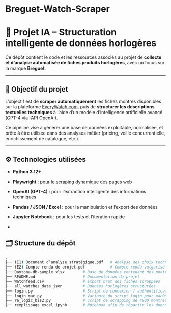 # Breguet-Watch-Scraper

# 💼 Projet IA – Structuration intelligente de données horlogères

Ce dépôt contient le code et les ressources associés au projet de **collecte et d’analyse automatisée de fiches produits horlogères**, avec un focus sur la marque **Breguet**.

---

## 🧩 Objectif du projet

L’objectif est de **scraper automatiquement** les fiches montres disponibles sur la plateforme [EveryWatch.com](https://www.everywatch.com), puis de **structurer les descriptions textuelles techniques** à l’aide d’un modèle d’intelligence artificielle avancé (GPT-4 via l’API OpenAI).

Ce pipeline vise à générer une base de données exploitable, normalisée, et prête à être utilisée dans des analyses métier (pricing, veille concurrentielle, enrichissement de catalogue, etc.).

---

## ⚙️ Technologies utilisées

- **Python 3.12+**
- **Playwright** : pour le scraping dynamique des pages web
- **OpenAI (GPT-4)** : pour l’extraction intelligente des informations techniques
- **Pandas / JSON / Excel** : pour la manipulation et l’export des données
- **Jupyter Notebook** : pour les tests et l’itération rapide

- 
## 🗂️ Structure du dépôt

```bash
.
├── (E1) Document d’analyse stratégique.pdf   # Analyse des choix technologiques et IA
├── (E2) Compte rendu de projet.pdf           # Compte rendu vulgarisé à destination du client
├── Daytona-db-sample.xlsx        # Base de données contenant des montres déjà récupérées manuellement par le client
├── README.md                     # Documentation du projet
├── Watchfeed.csv                 # Export brut des fiches scrappées
├── all_watches_data.json         # Données horlogères structurées
├── login.py                      # Script de connexion / authentification générique
├── login_mac.py                  # Variante du script login pour macOS
├── re_logic_bis2.py              # Script de scrapping de 4800 montres
├── remplissage_excel.ipynb       # Notebook afin de répartir les données scrapper depuis le json vers excel
